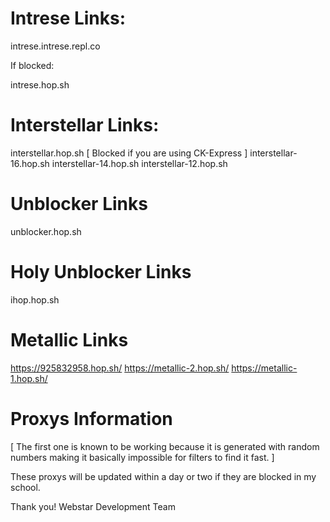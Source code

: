 # Intrese Links:

intrese.intrese.repl.co

If blocked:

intrese.hop.sh

# Interstellar Links:

interstellar.hop.sh [ Blocked if you are using CK-Express ]
interstellar-16.hop.sh 
interstellar-14.hop.sh 
interstellar-12.hop.sh 

# Unblocker Links

unblocker.hop.sh

# Holy Unblocker Links

ihop.hop.sh

# Metallic Links

https://925832958.hop.sh/
https://metallic-2.hop.sh/
https://metallic-1.hop.sh/

# Proxys Information

[ The first one is known to be working because it is generated with random numbers making it basically impossible for filters to find it fast. ]

These proxys will be updated within a day or two if they are blocked in my school. 

Thank you! Webstar Development Team




